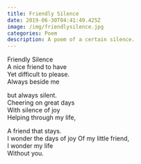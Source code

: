 ```yaml
---
title: Friendly Silence
date: 2019-06-30T04:41:49.425Z
image: /img/friendlysilence.jpg
categories: Poem
description: A poem of a certain silence.
---
```

Friendly Silence\
A nice friend to have\
Yet difficult to please.\
Always beside me

but always silent.\
Cheering on great days\
With silence of joy\
Helping through my life,

A friend that stays.\
I wonder the days of joy
Of my little friend,\
I wonder my life\
Without you.
